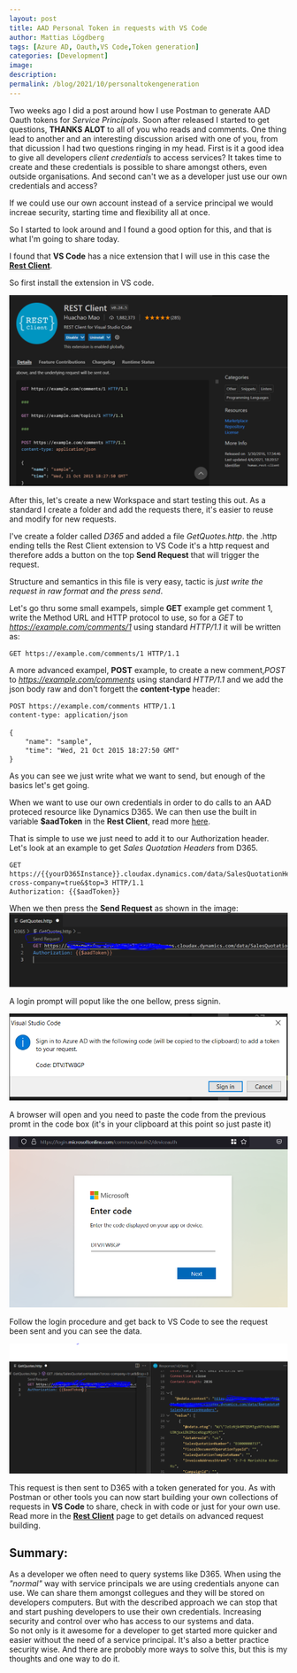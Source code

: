 ```yaml
---
layout: post
title: AAD Personal Token in requests with VS Code
author: Mattias Lögdberg
tags: [Azure AD, Oauth,VS Code,Token generation]
categories: [Development]
image: 
description: 
permalink: /blog/2021/10/personaltokengeneration
---
```


Two weeks ago I did a post around how I use Postman to generate AAD Oauth tokens for *Service Principals*. Soon after released I started to get questions, **THANKS ALOT** to all of you who reads and comments. One thing lead to another and an interesting discussion arised with one of you, from that dicussion I had two questions ringing in my head. First is it a good idea to give all developers *client credentials* to access services? It takes time to create and these credentials is possible to share amongst others, even outside organisations. And second can't we as a developer just use our own credentials and access?


If we could use our own account instead of a service principal we would increae security, starting time and flexibility all at once.

So I started to look around and I found a good option for this, and that is what I'm going to share today.

I found that **VS Code** has a nice extension that I will use in this case the [**Rest Client**](https://marketplace.visualstudio.com/items?itemName=humao.rest-client).

So first install the extension in VS code.

![VsCode Rest Client Extension](/assets/uploads/2021/10/personaltoken/vscode_extension_rest_client.png)

After this, let's create a new Workspace and start testing this out. As a standard I create a folder and add the requests there, it's easier to reuse and modify for new requests.

I've create a folder called *D365* and added a file *GetQuotes.http*. the .http ending tells the Rest Client extension to VS Code it's a http request and therefore adds a button on the top **Send Request** that will trigger the request.

Structure and semantics in this file is very easy, tactic is *just write the request in raw format and the press send*.

Let's go thru some small exampels, simple **GET** example get comment 1, write the Method URL and HTTP protocol to use, so for a *GET* to *https://example.com/comments/1* using standard *HTTP/1.1* it will be written as:
```
GET https://example.com/comments/1 HTTP/1.1
```

A more advanced exampel, **POST** example, to create a new comment,*POST* to *https://example.com/comments* using standard *HTTP/1.1* and we add the json body raw and don't forgett the **content-type** header:
```
POST https://example.com/comments HTTP/1.1
content-type: application/json

{
    "name": "sample",
    "time": "Wed, 21 Oct 2015 18:27:50 GMT"
}
```

As you can see we just write what we want to send, but enough of the basics let's get going.

When we want to use our own credentials in order to do calls to an AAD proteced resource like Dynamics D365.
We can then use the built in variable **$aadToken** in the **Rest Client**, read more [here](https://marketplace.visualstudio.com/items?itemName=humao.rest-client#system-variables).

That is simple to use we just need to add it to our Authorization header. Let's look at an example to get *Sales Quotation Headers* from D365.
```
GET https://{{yourD365Instance}}.cloudax.dynamics.com/data/SalesQuotationHeaders?cross-company=true&$top=3 HTTP/1.1
Authorization: {{$aadToken}}
```

When we then press the **Send Request** as shown in the image:
![VS Code http file](/assets/uploads/2021/10/personaltoken/requestsamplebeforesend.png)


A login prompt will poput like the one bellow, press signin.

![VS Code prompt](/assets/uploads/2021/10/personaltoken/loginprompt.png)

A browser will open and you need to paste the code from the previous promt in the code box (it's in your clipboard at this point so just paste it)

![Browser Login](/assets/uploads/2021/10/personaltoken/loginpromptbrowser.png)

Follow the login procedure and get back to VS Code to see the request been sent and you can see the data.

![Result in VS Code](/assets/uploads/2021/10/personaltoken/requestsample.png)


This request is then sent to D365 with a token generated for you. As with Postman or other tools you can now start building your own collections of requests in **VS Code** to share, check in with code or just for your own use. Read more in the [**Rest Client**](https://marketplace.visualstudio.com/items?itemName=humao.rest-client) page to get details on advanced request building.


## Summary:
As a developer we often need to query systems like D365. When using the *"normal"* way with service principals we are using credentials anyone can use. We can share them amongst collegues and they will be stored on developers computers. But with the described approach we can stop that and start pushing developers to use their own credentials. Increasing security and control over who has access to our systems and data.  
So not only is it awesome for a developer to get started more quicker and easier without the need of a service principal. It's also a better practice security wise. And there are probobly more ways to solve this, but this is my thoughts and one way to do it.
